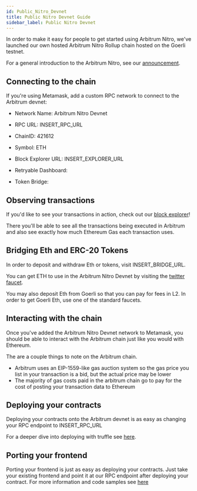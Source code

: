 ```yaml
---
id: Public_Nitro_Devnet
title: Public Nitro Devnet Guide
sidebar_label: Public Nitro Devnet
---
```


In order to make it easy for people to get started using Arbitrum Nitro, we've launched our own hosted Arbitrum Nitro Rollup chain hosted on the Goerli testnet.

For a general introduction to the Arbitrum Nitro, see our [announcement](https://medium.com/offchainlabs/arbitrum-nitro-sneak-preview-44550d9054f5).

## Connecting to the chain

If you're using Metamask, add a custom RPC network to connect to the Arbitrum devnet:

- Network Name: Arbitrum Nitro Devnet
- RPC URL: INSERT_RPC_URL
- ChainID: 421612
- Symbol: ETH
- Block Explorer URL: INSERT_EXPLORER_URL

- Retryable Dashboard:
- Token Bridge:

## Observing transactions

If you'd like to see your transactions in action, check out our [block explorer](INSERT_EXPLORER_URL)!

There you'll be able to see all the transactions being executed in Arbitrum and also see exactly how much Ethereum Gas each transaction uses.

## Bridging Eth and ERC-20 Tokens

In order to deposit and withdraw Eth or tokens, visit INSERT_BRIDGE_URL.

You can get ETH to use in the Arbitrum Nitro Devnet by visiting the [twitter faucet](INSERT_FAUCET_URL).

You may also deposit Eth from Goerli so that you can pay for fees in L2. In order to get Goerli Eth, use one of the standard faucets.

## Interacting with the chain

Once you've added the Arbitrum Nitro Devnet network to Metamask, you should be able to interact with the Arbitrum chain just like you would with Ethereum.

The are a couple things to note on the Arbitrum chain.

- Arbitrum uses an EIP-1559-like gas auction system so the gas price you list in your transaction is a bid, but the actual price may be lower
- The majority of gas costs paid in the arbitrum chain go to pay for the cost of posting your transaction data to Ethereum

## Deploying your contracts

Deploying your contracts onto the Arbitrum devnet is as easy as changing your RPC endpoint to INSERT_RPC_URL

For a deeper dive into deploying with truffle see [here](Contract_Deployment.md).

## Porting your frontend

Porting your frontend is just as easy as deploying your contracts. Just take your existing frontend and point it at our RPC endpoint after deploying your contract. For more information and code samples see [here](Frontend_Integration.md)
